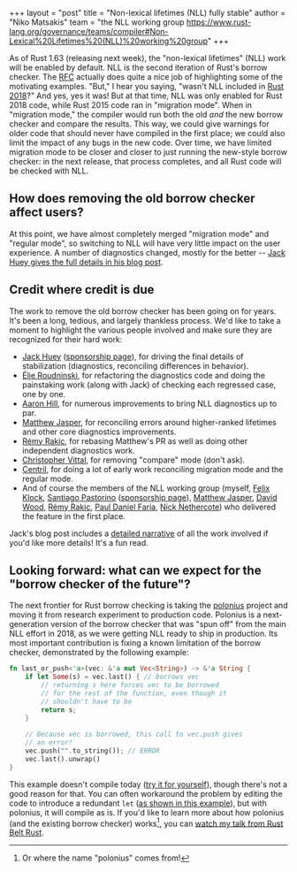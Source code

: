 +++
layout = "post"
title = "Non-lexical lifetimes (NLL) fully stable"
author = "Niko Matsakis"
team = "the NLL working group <https://www.rust-lang.org/governance/teams/compiler#Non-Lexical%20Lifetimes%20(NLL)%20working%20group>"
+++

As of Rust 1.63 (releasing next week), the "non-lexical lifetimes" (NLL) work will be enabled by default. NLL is the second iteration of Rust's borrow checker. The [RFC] actually does quite a nice job of highlighting some of the motivating examples. "But," I hear you saying, "wasn't NLL included in [Rust 2018]?" And yes, yes it was! But at that time, NLL was only enabled for Rust 2018 code, while Rust 2015 code ran in "migration mode". When in "migration mode," the compiler would run both the old *and* the new borrow checker and compare the results. This way, we could give warnings for older code that should never have compiled in the first place; we could also limit the impact of any bugs in the new code. Over time, we have limited migration mode to be closer and closer to just running the new-style borrow checker: in the next release, that process completes, and all Rust code will be checked with NLL. 

[RFC]: https://rust-lang.github.io/rfcs/2094-nll.html
[Rust 2018]: https://blog.rust-lang.org/2018/12/06/Rust-1.31-and-rust-2018.html

## How does removing the old borrow checker affect users?

At this point, we have almost completely merged "migration mode" and "regular mode", so switching to NLL will have very little impact on the user experience. A number of diagnostics changed, mostly for the better -- [Jack Huey gives the full details in his blog post](https://jackh726.github.io/rust/2022/06/10/nll-stabilization.html).

## Credit where credit is due

The work to remove the old borrow checker has been going on for years. It's been a long, tedious, and largely thankless process. We'd like to take a moment to highlight the various people involved and make sure they are recognized for their hard work:

* [Jack Huey](https://github.com/jackh726/) ([sponsorship page](https://github.com/sponsors/jackh726)), for driving the final details of stabilization (diagnostics, reconciling differences in behavior).
* [Élie Roudninski](https://github.com/marmeladema), for refactoring the diagnostics code and doing the painstaking work (along with Jack) of checking each regressed case, one by one.
* [Aaron Hill](https://github.com/Aaron1011), for numerous improvements to bring NLL diagnostics up to par.
* [Matthew Jasper](https://github.com/matthewjasper), for reconciling errors around higher-ranked lifetimes and other core diagnostics improvements.
* [Rémy Rakic](https://github.com/lqd), for rebasing Matthew's PR as well as doing other independent diagnostics work.
* [Christopher Vittal](https://github.com/chrisvittal), for removing "compare" mode (don't ask).
* [Centril](https://github.com/centril), for doing a lot of early work reconciling migration mode and the regular mode.
* And of course the members of the NLL working group (myself, [Felix Klock](https://github.com/pnkfelix), [Santiago Pastorino](https://github.com/spastorino) ([sponsorship page](https://github.com/sponsors/spastorino)), [Matthew Jasper](https://github.com/matthewjasper), [David Wood](https://github.com/davidtwco), [Rémy Rakic](https://github.com/lqd), [Paul Daniel Faria](https://github.com/nashenas88), [Nick Nethercote](https://github.com/nnethercote)) who delivered the feature in the first place.

Jack's blog post includes a [detailed narrative](https://jackh726.github.io/rust/2022/06/10/nll-stabilization.html#how-did-we-get-here) of all the work involved if you'd like more details! It's a fun read.

## Looking forward: what can we expect for the "borrow checker of the future"?

The next frontier for Rust borrow checking is taking the [polonius](https://github.com/rust-lang/polonius) project and moving it from research experiment to production code. Polonius is a next-generation version of the borrow checker that was "spun off" from the main NLL effort in 2018, as we were getting NLL ready to ship in production. Its most important contribution is fixing a known limitation of the borrow checker, demonstrated by the following example:

```rust
fn last_or_push<'a>(vec: &'a mut Vec<String>) -> &'a String {
    if let Some(s) = vec.last() { // borrows vec
        // returning s here forces vec to be borrowed
        // for the rest of the function, even though it
        // shouldn't have to be
        return s; 
    }
    
    // Because vec is borrowed, this call to vec.push gives
    // an error!
    vec.push("".to_string()); // ERROR
    vec.last().unwrap()
}
```

This example doesn't compile today ([try it for yourself](https://play.rust-lang.org/?version=stable&mode=debug&edition=2021&gist=517ac32f0aab076faa32b9065783bbb4)), though there's not a good reason for that. You can often workaround the problem by editing the code to introduce a redundant `let` ([as shown in this example](https://play.rust-lang.org/?version=stable&mode=debug&edition=2021&gist=d9b25963e83201902ecf5c02d79cbc13)), but with polonius, it will compile as is. If you'd like to learn more about how polonius (and the existing borrow checker) works[^name], you can [watch my talk from Rust Belt Rust](https://www.youtube.com/watch?v=_agDeiWek8w).

[^name]: Or where the name "polonius" comes from!
